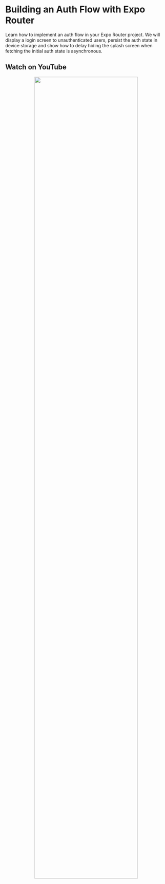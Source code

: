 # Building an Auth Flow with Expo Router

Learn how to implement an auth flow in your Expo Router project. We will display a login screen to unauthenticated users, persist the auth state in device storage and show how to delay hiding the splash screen when fetching the initial auth state is asynchronous.

## Watch on YouTube

<p align="center">
  <a href="https://www.youtube.com/watch?v=yNaOaR2kIa0">
    <img width="80%" src="https://img.youtube.com/vi/yNaOaR2kIa0/0.jpg">
  </a>
</p>
